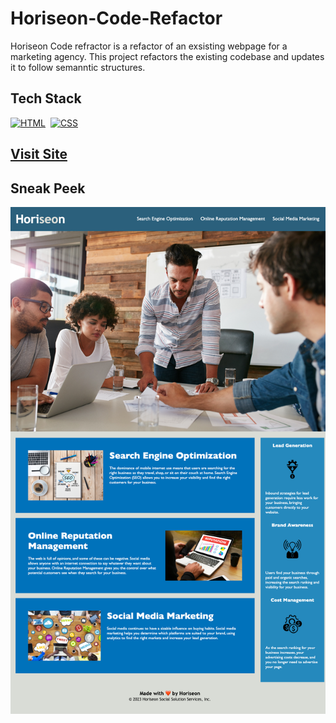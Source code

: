 # Horiseon-Code-Refactor

Horiseon Code refractor is a refactor of an exsisting webpage for a marketing agency. This project refactors the existing codebase and updates it to follow semanntic structures. 

## Tech Stack

[![HTML](https://img.shields.io/badge/html5%20-%23E34F26.svg?&style=for-the-badge&logo=html5&logoColor=white)](https://github.com/jigar-sable/Portfolio-Website/search?l=html)&nbsp;
[![CSS](https://img.shields.io/badge/css3%20-%231572B6.svg?&style=for-the-badge&logo=css3&logoColor=white)](https://github.com/jigar-sable/Portfolio-Website/search?l=css)&nbsp;

## <a href="https://kipbabbitt.github.io/Mod_1_Challenge/" target="_blank">Visit Site</a>

## Sneak Peek

![Website Preview](/assets/images/kipbabbitt.github.io_Mod_1_Challenge_.png)


